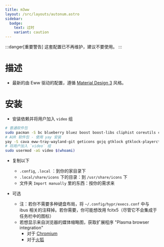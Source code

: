 ```yaml
---
title: m3ww
layout: /src/layouts/autonum.astro
sidebar:
  badge:
    text: 过时
    variant: caution
---
```

:::danger[重要警告]
这套配置已不再维护，建议不要使用。
:::

# 描述
- 最新的由 Eww 驱动的配置，遵循 [Material Design 3](https://m3.material.io/) 风格。
# 安装
- 安装依赖并将用户加入 `video` 组
```bash
# 普通软件包
sudo pacman -S bc blueberry bluez boost boost-libs cliphist coreutils curl findutils fish fuzzel fzf gawk gnome-control-center gnome-keyring grim ibus imagemagick libqalculate light networkmanager network-manager-applet nlohmann-json pavucontrol plasma-browser-integration playerctl procps polkit-gnome ripgrep slurp socat sox starship udev upower util-linux xorg-xrandr wget wireplumber yad tesseract
# AUR 软件包 - 使用 yay 安装
yay -S cava eww-tray-wayland-git geticons gojq gtklock gtklock-playerctl-module gtklock-powerbar-module gtklock-userinfo-module hyprland-git lexend-fonts-git python-material-color-utilities python-pywal python-desktop-entry-lib python-poetry python-build python-pillow swww ttf-material-symbols-git wlogout
# 将用户加入 `video` 组
sudo usermod -aG video $(whoami)
```
- 复制以下
    - `.config`, `.local` ：到你的家目录下
    - `.local/share/icons` 下的目录：到 `/usr/share/icons` 下
    - 文件夹 `Import manually` 里的东西：按你的需求来

- 可选
  - 注：若你不需要多种键盘布局，将 `~/.config/hypr/execs.conf` 中与 ibus 相关的注释掉。若你需要，你可能想改用 fcitx5（尽管它不会集成于任务栏中的图标）
  - 若想显示来自浏览器的媒体缩略图，获取扩展程序 "Plasma browser integration"
    - 对于 [Chromium](https://chrome.google.com/webstore/detail/plasma-integration/cimiefiiaegbelhefglklhhakcgmhkai)
    - 对于[火狐](https://addons.mozilla.org/en-US/firefox/addon/plasma-integration/)
